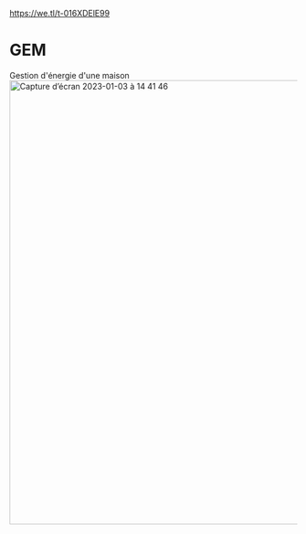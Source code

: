 https://we.tl/t-016XDElE99
# GEM
Gestion d'énergie d'une maison
<img width="777" alt="Capture d’écran 2023-01-03 à 14 41 46" src="https://user-images.githubusercontent.com/86846166/210369200-88010806-dcac-426c-889d-44a627e5d5c7.png">
